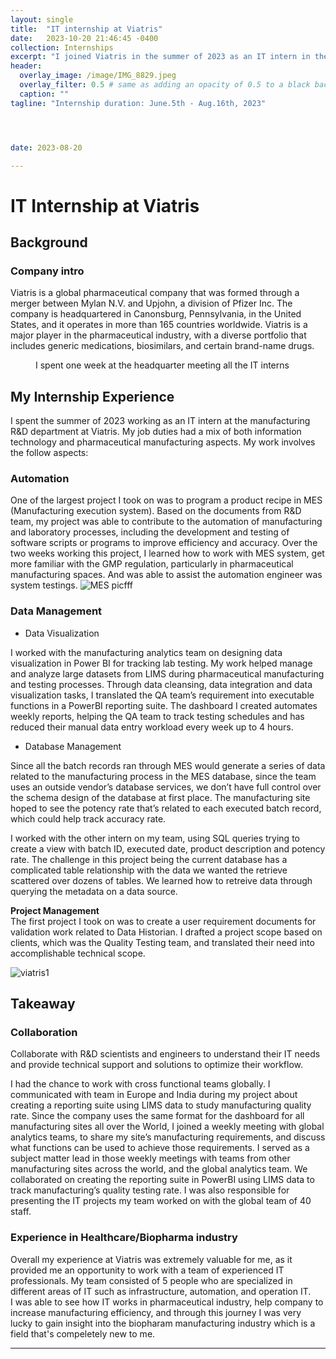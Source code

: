 ```yaml
---
layout: single
title:  "IT internship at Viatris"
date:   2023-10-20 21:46:45 -0400
collection: Internships
excerpt: "I joined Viatris in the summer of 2023 as an IT intern in the Manufacturing R&D department."
header:
  overlay_image: /image/IMG_8829.jpeg
  overlay_filter: 0.5 # same as adding an opacity of 0.5 to a black background
  caption: ""
tagline: "Internship duration: June.5th - Aug.16th, 2023"




date: 2023-08-20

---
```

<h1> IT Internship at Viatris</h1>

## Background

### Company intro
Viatris is a global pharmaceutical company that was formed through a merger between Mylan N.V. and Upjohn, a division of Pfizer Inc. The company is headquartered in Canonsburg, Pennsylvania, in the United States, and it operates in more than 165 countries worldwide. Viatris is a major player in the pharmaceutical industry, with a diverse portfolio that includes generic medications, biosimilars, and certain brand-name drugs.

<figure class="align-center">
  <img src="https://irislu6.github.io/portfolio.io/image/Viatris-ITintern.JPG" alt="">
  <figcaption> I spent one week at the headquarter meeting all the IT interns </figcaption>
</figure> 

## My Internship Experience


I spent the summer of 2023 working as an IT intern at the manufacturing R&D department at Viatris.  My job duties had a mix of both information technology and pharmaceutical manufacturing aspects. My work involves the follow aspects:

### Automation 

One of the largest project I took on was to program a product recipe in MES (Manufacturing execution system). Based on the documents from R&D team, my project was able to contribute to the automation of manufacturing and laboratory processes, including the development and testing of software scripts or programs to improve efficiency and accuracy. Over the two weeks working this project, I learned how to work with MES system, get more familiar with the GMP regulation, particularly in pharmaceutical manufacturing spaces. And was able to assist the automation engineer was system testings. 
![MES picfff](https://irislu6.github.io/portfolio.io/image/MES_photo.jpg)

### Data Management

- Data Visualization

I worked with the manufacturing analytics team on designing data visualization in Power BI for tracking lab testing. My work helped manage and analyze large datasets from LIMS during pharmaceutical manufacturing and testing processes. Through data cleansing, data integration and data visualization tasks, I translated the QA team’s requirement into executable functions in a PowerBI reporting suite. The dashboard I created automates weekly reports, helping the QA team to track testing schedules and has reduced their manual data entry workload every week up to 4 hours. 
<br>

- Database Management

Since all the batch records ran through MES would generate a series of data related to the manufacturing process in the MES database, since the team uses an outside vendor’s database services, we don’t have full control over the schema design of the database at first place. The manufacturing site hoped to see the potency rate that’s related to each executed batch record, which could help track accuracy rate.

I worked with the other intern on my team, using SQL queries trying to create a view with batch ID, executed date, product description and potency rate. The challenge in this project being the current database has a complicated table relationship with the data we wanted the retrieve scattered over dozens of tables. We learned how to retreive data through querying the metadata on a data source.

**Project Management**  
The first project I took on was to create a user requirement documents for validation work related to Data Historian. I drafted a project scope based on clients, which was the Quality Testing team, and translated their need into accomplishable technical scope.

![viatris1](https://irislu6.github.io/portfolio.io/image/Viatris-building1.jpg)


## Takeaway

### Collaboration
Collaborate with R&D scientists and engineers to understand their IT needs and provide technical support and solutions to optimize their workflow.

I had the chance to work with cross functional teams globally. I communicated with team in Europe and India during my project about creating a reporting suite using LIMS data to study manufacturing quality rate. Since the company uses the same format for the dashboard for all manufacturing sites all over the World, I joined a weekly meeting with global analytics teams, to share my site’s manufacturing requirements, and discuss what functions can be used to achieve those requirements. I served as a subject matter lead in those weekly meetings with teams from other manufacturing sites across the world, and the global analytics team. We collaborated on creating the reporting suite in PowerBI using LIMS data to track manufacturing’s quality testing rate. I was also responsible for presenting the IT projects my team worked on with the global team of 40 staff.

### Experience in Healthcare/Biopharma industry

Overall my experience at Viatris was extremely valuable for me, as it provided me an opportunity to work with a team of experienced IT professionals. My team consisted of 5 people who are specialized in different areas of IT such as infrastructure, automation, and operation IT.
<br>I was able to see how IT works in pharmaceutical industry, help company to increase manufacturing efficiency, and through this journey I was very lucky to gain insight into the biopharam manufacturing industry which is a field that's compeletely new to me. 

---
